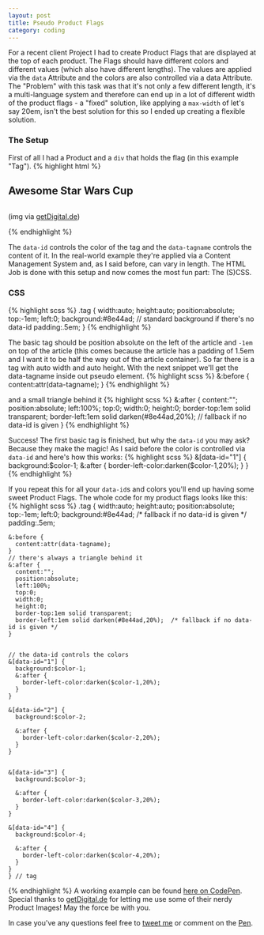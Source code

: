 ```yaml
---
layout: post
title: Pseudo Product Flags
category: coding
---
```


For a recent client Project I had to create Product Flags that are displayed at the top of each product. The Flags should have different colors and different values (which also have different lengths). The values are applied via the `data` Attribute and the colors are also controlled via a data Attribute. The "Problem" with this task was that it's not only a few different length, it's a multi-language system and therefore can end up in a lot of different width of the product flags - a "fixed" solution, like applying a `max-width` of let's say 20em, isn't the best solution for this so I ended up creating a flexible solution.

### The Setup
First of all I had a Product and a `div` that holds the flag (in this example "Tag").
{% highlight html %}
<article>
  <div class="tag" data-id="1" data-tagname="STAR WARS"></div>
  <hgroup>
    <h2>Awesome Star Wars Cup</h2>
      <img src="http://www.getdigital.de/web/getdigital/gfx/products/__generated__resized/1100x1100/R2D2_Relief_Mug_Titel.jpg" alt="" />
  </hgroup>
  <p>(img via <a href="http://www.getdigital.de/R2D2-3D-Relief-Becher.html">getDigital.de</a>)</p>
</article>
{% endhighlight %}

The `data-id` controls the color of the tag and the `data-tagname` controls the content of it. In the real-world example they're applied via a Content Management System and, as I said before, can vary in length. The HTML Job is done with this setup and now comes the most fun part: The (S)CSS.

### CSS
{% highlight scss %}
  .tag {
    width:auto;
    height:auto;
    position:absolute;
    top:-1em;
    left:0;
    background:#8e44ad; // standard background if there's no data-id
    padding:.5em;
}
{% endhighlight %}

The basic tag should be position absolute on the left of the article and `-1em` on top of the article (this comes because the article has a padding of 1.5em and I want it to be half the way out of the article container). So far there is a tag with auto width and auto height. With the next snippet we'll get the data-tagname inside out pseudo element.
{% highlight scss %}
    &:before {
      content:attr(data-tagname);
    } 
{% endhighlight %}

and a small triangle behind it
{% highlight scss %}
    &:after {
      content:"";
      position:absolute;
      left:100%;
      top:0;
      width:0;
      height:0;
      border-top:1em solid transparent;
      border-left:1em solid darken(#8e44ad,20%); // fallback if no data-id is given
    } 
{% endhighlight %}

Success! The first basic tag is finished, but why the `data-id` you may ask? Because they make the magic! As I said before the color is controlled via `data-id` and here's how this works:
{% highlight scss %}
&[data-id="1"] {
  background:$color-1;
    &:after {
      border-left-color:darken($color-1,20%);
  }
} 
{% endhighlight %}

If you repeat this for all your `data-id`s and colors you'll end up having some sweet Product Flags. The whole code for my product flags looks like this: 
{% highlight scss %}
  .tag {
    width:auto;
    height:auto;
    position:absolute;
    top:-1em;
    left:0; 
    background:#8e44ad; /* fallback if no data-id is given */
    padding:.5em;
    
    &:before {
      content:attr(data-tagname);
    }
    // there's always a triangle behind it
    &:after {
      content:"";
      position:absolute;
      left:100%;
      top:0;
      width:0;
      height:0;
      border-top:1em solid transparent;
      border-left:1em solid darken(#8e44ad,20%);  /* fallback if no data-id is given */
    } 
    
  
    // the data-id controls the colors
    &[data-id="1"] {
      background:$color-1;
      &:after {
        border-left-color:darken($color-1,20%);
      }
    }
    
    &[data-id="2"] {
      background:$color-2;
      
      &:after {
        border-left-color:darken($color-2,20%);
      }
    }
    
    
    &[data-id="3"] {
      background:$color-3;
      
      &:after {
        border-left-color:darken($color-3,20%);
      }
    }
    
    &[data-id="4"] {
      background:$color-4;
      
      &:after {
        border-left-color:darken($color-4,20%);
      }
    }
    } // tag 
{% endhighlight %}
A working example can be found [here on CodePen](http://codepen.io/kevingimbel/pen/Hpazh). Special thanks to [getDigital.de](http://getdigital.de) for letting me use some of their nerdy Product Images! May the force be with you.

In case you've any questions feel free to [tweet me](http://twitter.com/_kevinatari) or comment on the [Pen](http://codepen.io/kevingimbel/pen/Hpazh).

